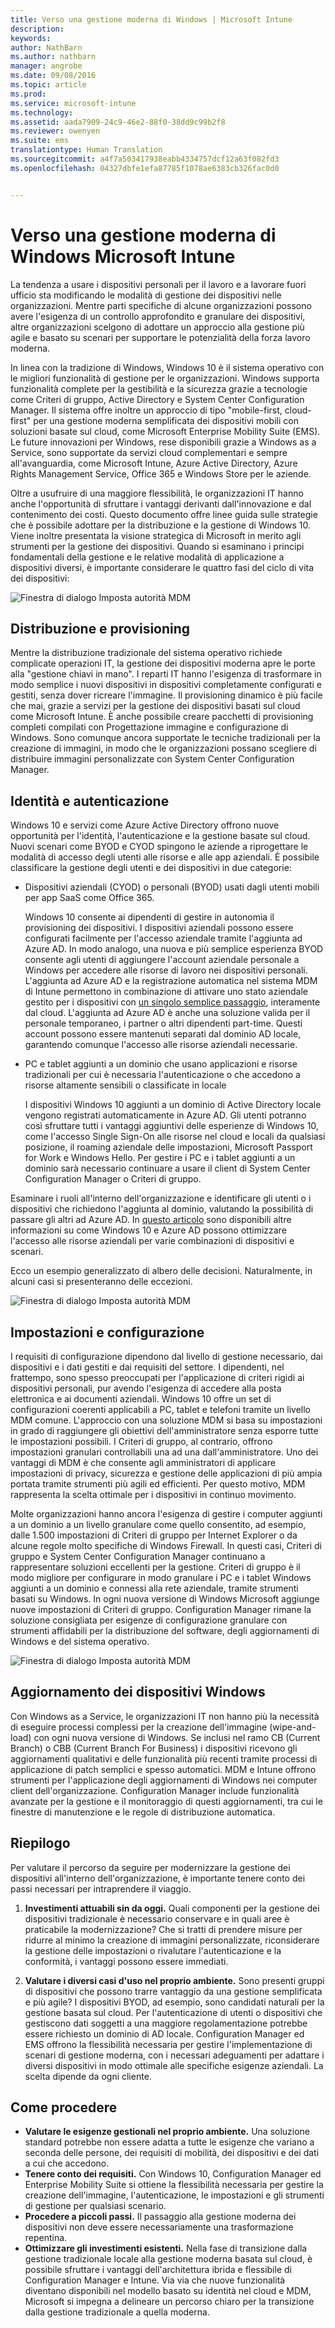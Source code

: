```yaml
---
title: Verso una gestione moderna di Windows | Microsoft Intune
description: 
keywords: 
author: NathBarn
ms.author: nathbarn
manager: angrobe
ms.date: 09/08/2016
ms.topic: article
ms.prod: 
ms.service: microsoft-intune
ms.technology: 
ms.assetid: aada7909-24c9-46e2-88f0-38dd9c99b2f8
ms.reviewer: owenyen
ms.suite: ems
translationtype: Human Translation
ms.sourcegitcommit: a4f7a503417938eabb4334757dcf12a63f082fd3
ms.openlocfilehash: 04327dbfe1efa87785f1078ae6383cb326fac0d0


---
```


# Verso una gestione moderna di Windows Microsoft Intune

La tendenza a usare i dispositivi personali per il lavoro e a lavorare fuori ufficio sta modificando le modalità di gestione dei dispositivi nelle organizzazioni. Mentre parti specifiche di alcune organizzazioni possono avere l'esigenza di un controllo approfondito e granulare dei dispositivi, altre organizzazioni scelgono di adottare un approccio alla gestione più agile e basato su scenari per supportare le potenzialità della forza lavoro moderna.

In linea con la tradizione di Windows, Windows 10 è il sistema operativo con le migliori funzionalità di gestione per le organizzazioni. Windows supporta funzionalità complete per la gestibilità e la sicurezza grazie a tecnologie come Criteri di gruppo, Active Directory e System Center Configuration Manager. Il sistema offre inoltre un approccio di tipo "mobile-first, cloud-first" per una gestione moderna semplificata dei dispositivi mobili con soluzioni basate sul cloud, come Microsoft Enterprise Mobility Suite (EMS). Le future innovazioni per Windows, rese disponibili grazie a Windows as a Service, sono supportate da servizi cloud complementari e sempre all'avanguardia, come Microsoft Intune, Azure Active Directory, Azure Rights Management Service, Office 365 e Windows Store per le aziende.

Oltre a usufruire di una maggiore flessibilità, le organizzazioni IT hanno anche l'opportunità di sfruttare i vantaggi derivanti dall'innovazione e dal contenimento dei costi. Questo documento offre linee guida sulle strategie che è possibile adottare per la distribuzione e la gestione di Windows 10. Viene inoltre presentata la visione strategica di Microsoft in merito agli strumenti per la gestione dei dispositivi. Quando si esaminano i principi fondamentali della gestione e le relative modalità di applicazione a dispositivi diversi, è importante considerare le quattro fasi del ciclo di vita dei dispositivi:

![Finestra di dialogo Imposta autorità MDM](../media/mdm-path-stages.png)

## Distribuzione e provisioning

Mentre la distribuzione tradizionale del sistema operativo richiede complicate operazioni IT, la gestione dei dispositivi moderna apre le porte alla "gestione chiavi in mano". I reparti IT hanno l'esigenza di trasformare in modo semplice i nuovi dispositivi in dispositivi completamente configurati e gestiti, senza dover ricreare l'immagine.  Il provisioning dinamico è più facile che mai, grazie a servizi per la gestione dei dispositivi basati sul cloud come Microsoft Intune. È anche possibile creare pacchetti di provisioning completi compilati con Progettazione immagine e configurazione di Windows. Sono comunque ancora supportate le tecniche tradizionali per la creazione di immagini, in modo che le organizzazioni possano scegliere di distribuire immagini personalizzate con System Center Configuration Manager.

## Identità e autenticazione

Windows 10 e servizi come Azure Active Directory offrono nuove opportunità per l'identità, l'autenticazione e la gestione basate sul cloud. Nuovi scenari come BYOD e CYOD spingono le aziende a riprogettare le modalità di accesso degli utenti alle risorse e alle app aziendali. È possibile classificare la gestione degli utenti e dei dispositivi in due categorie:

- Dispositivi aziendali (CYOD) o personali (BYOD) usati dagli utenti mobili per app SaaS come Office 365.

  Windows 10 consente ai dipendenti di gestire in autonomia il provisioning dei dispositivi. I dispositivi aziendali possono essere configurati facilmente per l'accesso aziendale tramite l'aggiunta ad Azure AD. In modo analogo, una nuova e più semplice esperienza BYOD consente agli utenti di aggiungere l'account aziendale personale a Windows per accedere alle risorse di lavoro nei dispositivi personali. L'aggiunta ad Azure AD e la registrazione automatica nel sistema MDM di Intune permettono in combinazione di attivare uno stato aziendale gestito per i dispositivi con [un singolo semplice passaggio](https://blogs.technet.microsoft.com/ad/2015/08/14/windows-10-azure-ad-and-microsoft-intune-automatic-mdm-enrollment-powered-by-the-cloud/), interamente dal cloud. L'aggiunta ad Azure AD è anche una soluzione valida per il personale temporaneo, i partner o altri dipendenti part-time. Questi account possono essere mantenuti separati dal dominio AD locale, garantendo comunque l'accesso alle risorse aziendali necessarie.
- PC e tablet aggiunti a un dominio che usano applicazioni e risorse tradizionali per cui è necessaria l'autenticazione o che accedono a risorse altamente sensibili o classificate in locale

  I dispositivi Windows 10 aggiunti a un dominio di Active Directory locale vengono registrati automaticamente in Azure AD. Gli utenti potranno così sfruttare tutti i vantaggi aggiuntivi delle esperienze di Windows 10, come l'accesso Single Sign-On alle risorse nel cloud e locali da qualsiasi posizione, il roaming aziendale delle impostazioni, Microsoft Passport for Work e Windows Hello. Per gestire i PC e i tablet aggiunti a un dominio sarà necessario continuare a usare il client di System Center Configuration Manager o Criteri di gruppo.

Esaminare i ruoli all'interno dell'organizzazione e identificare gli utenti o i dispositivi che richiedono l'aggiunta al dominio, valutando la possibilità di passare gli altri ad Azure AD. In [questo articolo](https://azure.microsoft.com/en-us/documentation/articles/active-directory-azureadjoin-windows10-devices/) sono disponibili altre informazioni su come Windows 10 e Azure AD possono ottimizzare l'accesso alle risorse aziendali per varie combinazioni di dispositivi e scenari.

Ecco un esempio generalizzato di albero delle decisioni. Naturalmente, in alcuni casi si presenteranno delle eccezioni.

![Finestra di dialogo Imposta autorità MDM](../media/mdm-path-stages-flow1.png)

## Impostazioni e configurazione

I requisiti di configurazione dipendono dal livello di gestione necessario, dai dispositivi e i dati gestiti e dai requisiti del settore. I dipendenti, nel frattempo, sono spesso preoccupati per l'applicazione di criteri rigidi ai dispositivi personali, pur avendo l'esigenza di accedere alla posta elettronica e ai documenti aziendali. Windows 10 offre un set di configurazioni coerenti applicabili a PC, tablet e telefoni tramite un livello MDM comune. L'approccio con una soluzione MDM si basa su impostazioni in grado di raggiungere gli obiettivi dell'amministratore senza esporre tutte le impostazioni possibili. I Criteri di gruppo, al contrario, offrono impostazioni granulari controllabili una ad una dall'amministratore. Uno dei vantaggi di MDM è che consente agli amministratori di applicare impostazioni di privacy, sicurezza e gestione delle applicazioni di più ampia portata tramite strumenti più agili ed efficienti. Per questo motivo, MDM rappresenta la scelta ottimale per i dispositivi in continuo movimento.

Molte organizzazioni hanno ancora l'esigenza di gestire i computer aggiunti a un dominio a un livello granulare come quello consentito, ad esempio, dalle 1.500 impostazioni di Criteri di gruppo per Internet Explorer o da alcune regole molto specifiche di Windows Firewall. In questi casi, Criteri di gruppo e System Center Configuration Manager continuano a rappresentare soluzioni eccellenti per la gestione. Criteri di gruppo è il modo migliore per configurare in modo granulare i PC e i tablet Windows aggiunti a un dominio e connessi alla rete aziendale, tramite strumenti basati su Windows. In ogni nuova versione di Windows Microsoft aggiunge nuove impostazioni di Criteri di gruppo. Configuration Manager rimane la soluzione consigliata per esigenze di configurazione granulare con strumenti affidabili per la distribuzione del software, degli aggiornamenti di Windows e del sistema operativo.

![Finestra di dialogo Imposta autorità MDM](../media/mdm-path-stages-flow2.png)

## Aggiornamento dei dispositivi Windows

Con Windows as a Service, le organizzazioni IT non hanno più la necessità di eseguire processi complessi per la creazione dell'immagine (wipe-and-load) con ogni nuova versione di Windows. Se inclusi nel ramo CB (Current Branch) o CBB (Current Branch For Business) i dispositivi ricevono gli aggiornamenti qualitativi e delle funzionalità più recenti tramite processi di applicazione di patch semplici e spesso automatici. MDM e Intune offrono strumenti per l'applicazione degli aggiornamenti di Windows nei computer client dell'organizzazione. Configuration Manager include funzionalità avanzate per la gestione e il monitoraggio di questi aggiornamenti, tra cui le finestre di manutenzione e le regole di distribuzione automatica.

## Riepilogo

Per valutare il percorso da seguire per modernizzare la gestione dei dispositivi all'interno dell'organizzazione, è importante tenere conto dei passi necessari per intraprendere il viaggio.

1. **Investimenti attuabili sin da oggi.** Quali componenti per la gestione dei dispositivi tradizionale è necessario conservare e in quali aree è praticabile la modernizzazione? Che si tratti di prendere misure per ridurre al minimo la creazione di immagini personalizzate, riconsiderare la gestione delle impostazioni o rivalutare l'autenticazione e la conformità, i vantaggi possono essere immediati.

2. **Valutare i diversi casi d'uso nel proprio ambiente.** Sono presenti gruppi di dispositivi che possono trarre vantaggio da una gestione semplificata e più agile? I dispositivi BYOD, ad esempio, sono candidati naturali per la gestione basata sul cloud. Per l'autenticazione di utenti o dispositivi che gestiscono dati soggetti a una maggiore regolamentazione potrebbe essere richiesto un dominio di AD locale. Configuration Manager ed EMS offrono la flessibilità necessaria per gestire l'implementazione di scenari di gestione moderna, con i necessari adeguamenti per adattare i diversi dispositivi in modo ottimale alle specifiche esigenze aziendali. La scelta dipende da ogni cliente.

## Come procedere

- **Valutare le esigenze gestionali nel proprio ambiente.** Una soluzione standard potrebbe non essere adatta a tutte le esigenze che variano a seconda delle persone, dei requisiti di mobilità, dei dispositivi e dei dati a cui che accedono.
- **Tenere conto dei requisiti.** Con Windows 10, Configuration Manager ed Enterprise Mobility Suite si ottiene la flessibilità necessaria per gestire la creazione dell'immagine, l'autenticazione, le impostazioni e gli strumenti di gestione per qualsiasi scenario.
- **Procedere a piccoli passi.** Il passaggio alla gestione moderna dei dispositivi non deve essere necessariamente una trasformazione repentina.
- **Ottimizzare gli investimenti esistenti.** Nella fase di transizione dalla gestione tradizionale locale alla gestione moderna basata sul cloud, è possibile sfruttare i vantaggi dell'architettura ibrida e flessibile di Configuration Manager e Intune. Via via che nuove funzionalità diventano disponibili nel modello basato su identità nel cloud e MDM, Microsoft si impegna a delineare un percorso chiaro per la transizione dalla gestione tradizionale a quella moderna.



<!--HONumber=Oct16_HO4-->


